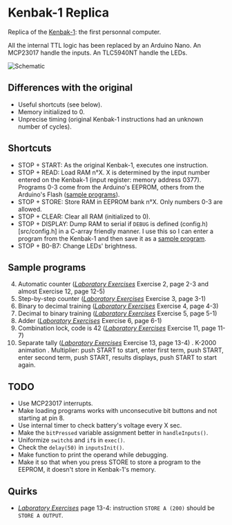 Kenbak-1 Replica
================
Replica of the [Kenbak-1](http://kenbak-1.net): the first personnal computer.

All the internal TTL logic has been replaced by an Arduino Nano.
An MCP23017 handle the inputs.
An TLC5940NT handle the LEDs.

![Schematic](../assets/Schematic.png)

Differences with the original
-----------------------------
* Useful shortcuts (see below).
* Memory initialized to 0.
* Unprecise timing (original Kenbak-1 instructions had an unknown number of cycles).

Shortcuts
---------
* STOP + START: As the original Kenbak-1, executes one instruction.
* STOP + READ: Load RAM n°X. X is determined by the input number entered on the Kenbak-1 (input register: memory address 0377). Programs 0-3 come from the Arduino's EEPROM, others from the Arduino's Flash ([sample programs](src/samplePrograms.cpp)).
* STOP + STORE: Store RAM in EEPROM bank n°X. Only numbers 0-3 are allowed.
* STOP + CLEAR: Clear all RAM (initialized to 0).
* STOP + DISPLAY: Dump RAM to serial if `DEBUG` is defined (config.h)[src/config.h] in a C-array friendly manner. I use this so I can enter a program from the Kenbak-1 and then save it as a [sample program](src/samplePrograms.cpp).
* STOP + B0-B7: Change LEDs' brightness.

Sample programs
---------------
4. Automatic counter (*[Laboratory Exercises][LabExer]* Exercise 2, page 2-3 and almost Exercise 12, page 12-5)
5. Step-by-step counter (*[Laboratory Exercises][LabExer]* Exercise 3, page 3-1)
6. Binary to decimal training (*[Laboratory Exercises][LabExer]* Exercise 4, page 4-3)
7. Decimal to binary training (*[Laboratory Exercises][LabExer]* Exercise 5, page 5-1)
8. Adder (*[Laboratory Exercises][LabExer]* Exercise 6, page 6-1)
9. Combination lock, code is 42 (*[Laboratory Exercises][LabExer]* Exercise 11, page 11-7)
10. Separate tally (*[Laboratory Exercises][LabExer]* Exercise 13, page 13-4)
. K-2000 animation
. Multiplier: push START to start, enter first term, push START, enter second term, push START, results displays, push START to start again.

TODO
----
* Use MCP23017 interrupts.
* Make loading programs works with unconsecutive bit buttons and not starting at pin 8.
* Use internal timer to check battery's voltage every X sec.
* Make the `bitPressed` variable assignment better in `handleInputs()`.
* Uniformize `switch`s and `if`s in `exec()`.
* Check the `delay(50)` in `inputsInit()`.
* Make function to print the operand while debugging.
* Make it so that when you press STORE to store a program to the EEPROM, it doesn't store in Kenbak-1's memory.

[LabExer]: http://www.kenbak-1.net/index_files/Lab%20Exer.pdf

Quirks
------
* *[Laboratory Exercises][LabExer]* page 13-4: instruction `STORE A (200)` should be `STORE A OUTPUT`.